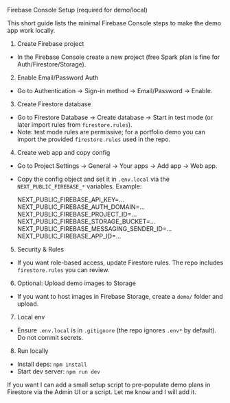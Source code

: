 Firebase Console Setup (required for demo/local)

This short guide lists the minimal Firebase Console steps to make the demo app work locally.

1) Create Firebase project
- In the Firebase Console create a new project (free Spark plan is fine for Auth/Firestore/Storage).

2) Enable Email/Password Auth
- Go to Authentication → Sign-in method → Email/Password → Enable.

3) Create Firestore database
- Go to Firestore Database → Create database → Start in test mode (or later import rules from `firestore.rules`).
- Note: test mode rules are permissive; for a portfolio demo you can import the provided `firestore.rules` used in the repo.

4) Create web app and copy config
- Go to Project Settings → General → Your apps → Add app → Web app.
- Copy the config object and set it in `.env.local` via the `NEXT_PUBLIC_FIREBASE_*` variables. Example:

  NEXT_PUBLIC_FIREBASE_API_KEY=...
  NEXT_PUBLIC_FIREBASE_AUTH_DOMAIN=...
  NEXT_PUBLIC_FIREBASE_PROJECT_ID=...
  NEXT_PUBLIC_FIREBASE_STORAGE_BUCKET=...
  NEXT_PUBLIC_FIREBASE_MESSAGING_SENDER_ID=...
  NEXT_PUBLIC_FIREBASE_APP_ID=...

5) Security & Rules
- If you want role-based access, update Firestore rules. The repo includes `firestore.rules` you can review.

6) Optional: Upload demo images to Storage
- If you want to host images in Firebase Storage, create a `demo/` folder and upload.

7) Local env
- Ensure `.env.local` is in `.gitignore` (the repo ignores `.env*` by default). Do not commit secrets.

8) Run locally
- Install deps: `npm install`
- Start dev server: `npm run dev`

If you want I can add a small setup script to pre-populate demo plans in Firestore via the Admin UI or a script. Let me know and I will add it.

